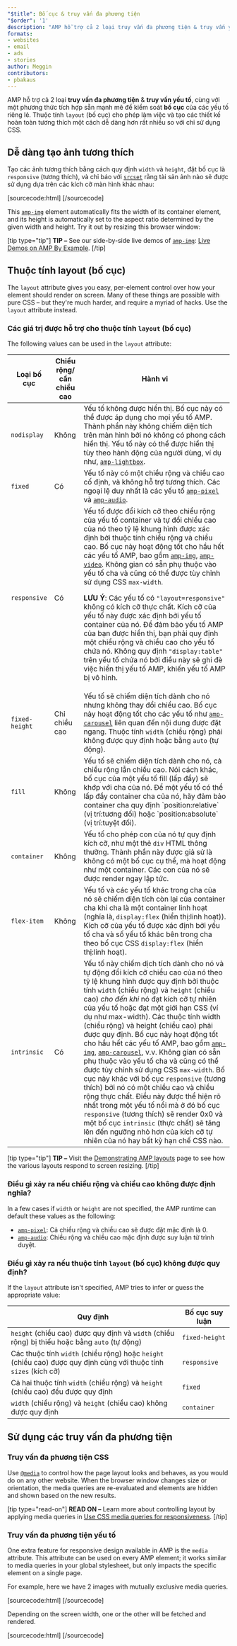 ```yaml
---
"$title": Bố cục & truy vấn đa phương tiện
"$order": '1'
description: "AMP hỗ trợ cả 2 loại truy vấn đa phương tiện & truy vấn yếu tố, cùng với một phương thức tích hợp sẵn mạnh mẽ để kiểm soát bố cục của các yếu tố riêng lẻ. Thuộc tính layout (bố cục) cho phép làm việc và..."
formats:
- websites
- email
- ads
- stories
author: Meggin
contributors:
- pbakaus
---
```


AMP hỗ trợ cả 2 loại **truy vấn đa phương tiện** & **truy vấn yếu tố**, cùng với một phương thức tích hợp sẵn mạnh mẽ để kiểm soát **bố cục** của các yếu tố riêng lẻ. Thuộc tính `layout` (bố cục) cho phép làm việc và tạo các thiết kế hoàn toàn tương thích một cách dễ dàng hơn rất nhiều so với chỉ sử dụng CSS.

## Dễ dàng tạo ảnh tương thích

Tạo các ảnh tương thích bằng cách quy định `width` và `height`, đặt bố cục là `responsive` (tương thích), và chỉ báo với [`srcset`](art_direction.md) rằng tài sản ảnh nào sẽ được sử dụng dựa trên các kích cỡ màn hình khác nhau:

[sourcecode:html]
<amp-img
    src="/img/narrow.jpg"
    srcset="/img/wide.jpg 640w,
           /img/narrow.jpg 320w"
    width="1698"
    height="2911"
    layout="responsive"
    alt="an image">
</amp-img>
[/sourcecode]

This [`amp-img`](../../../../documentation/components/reference/amp-img.md) element automatically fits the width of its container element, and its height is automatically set to the aspect ratio determined by the given width and height. Try it out by resizing this browser window:

<amp-img src="/static/img/background.jpg" width="1920" height="1080" layout="responsive"></amp-img>

[tip type="tip"] **TIP –** See our side-by-side live demos of [`amp-img`](../../../../documentation/components/reference/amp-img.md): [Live Demos on AMP By Example](../../../../documentation/examples/documentation/amp-img.html?format=websites). [/tip]

## Thuộc tính layout (bố cục) <a name="the-layout-attribute"></a>

The `layout` attribute gives you easy, per-element control over how your element should render on screen. Many of these things are possible with pure CSS – but they're much harder, and require a myriad of hacks. Use the `layout` attribute instead.

### Các giá trị được hỗ trợ cho thuộc tính `layout` (bố cục)

The following values can be used in the `layout` attribute:

<table>
  <thead>
    <tr>
      <th data-th="Layout type" class="col-thirty">Loại bố cục</th>
      <th data-th="Width/height required" class="col-twenty">Chiều rộng/<br>cần chiều cao</th>
      <th data-th="Behavior">Hành vi</th>
    </tr>
  </thead>
  <tbody>
    <tr>
      <td data-th="Layout type"><code>nodisplay</code></td>
      <td data-th="Description">Không</td>
      <td data-th="Behavior">Yếu tố không được hiển thị. Bố cục này có thể được áp dụng cho mọi yếu tố AMP. Thành phần này không chiếm diện tích trên màn hình bởi nó không có phong cách hiển thị. Yếu tố này có thể được hiển thị tùy theo hành động của người dùng, ví dụ như, <a href="../../../../documentation/components/reference/amp-lightbox.md"><code>amp-lightbox</code></a>.</td>
    </tr>
    <tr>
      <td data-th="Layout type"><code>fixed</code></td>
      <td data-th="Description">Có</td>
      <td data-th="Behavior">Yếu tố này có một chiều rộng và chiều cao cố định, và không hỗ trợ tương thích. Các ngoại lệ duy nhất là các yếu tố <a href="../../../../documentation/components/reference/amp-pixel.md"><code>amp-pixel</code></a> và <a href="../../../../documentation/components/reference/amp-audio.md"><code>amp-audio</code></a>.</td>
    </tr>
    <tr>
      <td data-th="Layout type"><code>responsive</code></td>
      <td data-th="Description">Có</td>
      <td data-th="Behavior">Yếu tố được đổi kích cỡ theo chiều rộng của yếu tố container và tự đổi chiều cao của nó theo tỷ lệ khung hình được xác định bởi thuộc tính chiều rộng và chiều cao. Bố cục này hoạt động tốt cho hầu hết các yếu tố AMP, bao gồm <a href="../../../../documentation/components/reference/amp-img.md"><code>amp-img</code></a>, <a href="../../../../documentation/components/reference/amp-video.md"><code>amp-video</code></a>. Không gian có sẵn phụ thuộc vào yếu tố cha và cũng có thể được tùy chỉnh sử dụng CSS <code>max-width</code>.<p><strong>LƯU Ý</strong>: Các yếu tố có <code>"layout=responsive"</code> không có kích cỡ thực chất. Kích cỡ của yếu tố này được xác định bởi yếu tố container của nó. Để đảm bảo yếu tố AMP của bạn được hiển thị, bạn phải quy định một chiều rộng và chiều cao cho yếu tố chứa nó. Không quy định  <code>"display:table"</code> trên yếu tố chứa nó bởi điều này sẽ ghi đè việc hiển thị yếu tố AMP, khiến yếu tố AMP bị vô hình.</p>
</td>
    </tr>
    <tr>
      <td data-th="Layout type"><code>fixed-height</code></td>
      <td data-th="Description">Chỉ chiều cao</td>
      <td data-th="Behavior">Yếu tố sẽ chiếm diện tích dành cho nó nhưng không thay đổi chiều cao. Bố cục này hoạt động tốt cho các yếu tố như <a href="../../../../documentation/components/reference/amp-carousel.md"><code>amp-carousel</code></a> liên quan đến nội dung được đặt ngang. Thuộc tính <code>width</code> (chiều rộng) phải không được quy định hoặc bằng <code>auto</code> (tự động).</td>
    </tr>
    <tr>
      <td data-th="Layout type"><code>fill</code></td>
      <td data-th="Description">Không</td>
      <td data-th="Behavior">Yếu tố sẽ chiếm diện tích dành cho nó, cả chiều rộng lẫn chiều cao. Nói cách khác, bố cục của một yếu tố fill (lấp đầy) sẽ khớp với cha của nó. Để một yếu tố có thể lấp đầy container cha của nó, hãy đảm bảo container cha quy định `position:relative` (vị trí:tương đối) hoặc `position:absolute` (vị trí:tuyệt đối).</td>
    </tr>
    <tr>
      <td data-th="Layout type"><code>container</code></td>
      <td data-th="Description">Không</td>
      <td data-th="Behavior">Yếu tố cho phép con của nó tự quy định kích cỡ, như một thẻ <code>div</code> HTML thông thường. Thành phần này được giả sử là không có một bố cục cụ thể, mà hoạt động như một container. Các con của nó sẽ được render ngay lập tức.</td>
    </tr>
    <tr>
      <td data-th="Layout type"><code>flex-item</code></td>
      <td data-th="Description">Không</td>
      <td data-th="Behavior">Yếu tố và các yếu tố khác trong cha của nó sẽ chiếm diện tích còn lại của container cha khi cha là một container linh hoạt (nghĩa là, <code>display:flex</code> (hiển thị:linh hoạt)). Kích cỡ của yếu tố được xác định bởi yếu tố cha và số yếu tố khác bên trong cha theo bố cục CSS <code>display:flex</code> (hiển thị:linh hoạt).</td>
    </tr>
    <tr>
      <td data-th="Layout type"><code>intrinsic</code></td>
      <td data-th="Description">Có</td>
      <td data-th="Behavior">Yếu tố này chiếm dịch tích dành cho nó và tự động đổi kích cỡ chiều cao của nó theo tỷ lệ khung hình được quy định bởi thuộc tính <code>width</code> (chiều rộng) và <code>height</code> (chiều cao) <em>cho đến khi</em> nó đạt kích cỡ tự nhiên của yếu tố hoặc đạt một giới hạn CSS (ví dụ như max-width). Các thuộc tính width (chiều rộng) và height (chiều cao) phải được quy định. Bố cục này hoạt động tốt cho hầu hết các yếu tố AMP, bao gồm <a href="../../../../documentation/components/reference/amp-img.md"><code>amp-img</code></a>, <a href="../../../../documentation/components/reference/amp-carousel.md"><code>amp-carousel</code></a>, v.v. Không gian có sẵn phụ thuộc vào yếu tố cha và cũng có thể được tùy chỉnh sử dụng CSS <code>max-width</code>. Bố cục này khác với bố cục <code>responsive</code> (tương thích) bởi nó có một chiều cao và chiều rộng thực chất. Điều này được thể hiện rõ nhất trong một yếu tố nổi mà ở đó bố cục <code>responsive</code> (tương thích) sẽ render 0x0 và một bố cục  <code>intrinsic</code> (thực chất) sẽ tăng lên đến ngưỡng nhỏ hơn của kích cỡ tự nhiên của nó hay bất kỳ hạn chế CSS nào.</td>
    </tr>
  </tbody>
</table>

[tip type="tip"] **TIP –** Visit the [Demonstrating AMP layouts](../../../../documentation/guides-and-tutorials/learn/amp-html-layout/layouts_demonstrated.html) page to see how the various layouts respond to screen resizing. [/tip]

### Điều gì xảy ra nếu chiều rộng và chiều cao không được định nghĩa? <a name="what-if-width-and-height-are-undefined"></a>

In a few cases if `width` or `height` are not specified, the AMP runtime can default these values as the following:

- [`amp-pixel`](../../../../documentation/components/reference/amp-pixel.md): Cả chiều rộng và chiều cao sẽ được đặt mặc định là 0.
- [`amp-audio`](../../../../documentation/components/reference/amp-audio.md): Chiều rộng và chiều cao mặc định được suy luận từ trình duyệt.

### Điều gì xảy ra nếu thuộc tính <code>layout</code> (bố cục) không được quy định? <a name="what-if-the-layout-attribute-isnt-specified"></a>

If the <code>layout</code> attribute isn't specified, AMP tries to infer or guess the appropriate value:

<table>
  <thead>
    <tr>
      <th data-th="Rule">Quy định</th>
      <th data-th="Inferred layout" class="col-thirty">Bố cục suy luận</th>
    </tr>
  </thead>
  <tbody>
    <tr>
      <td data-th="Rule">
<code>height</code> (chiều cao) được quy định và <code>width</code> (chiều rộng) bị thiếu hoặc bằng <code>auto</code> (tự động)</td>
      <td data-th="Inferred layout"><code>fixed-height</code></td>
    </tr>
    <tr>
      <td data-th="Rule">Các thuộc tính <code>width</code> (chiều rộng) hoặc <code>height</code> (chiều cao) được quy định cùng với thuộc tính <code>sizes</code> (kích cỡ)</td>
      <td data-th="Inferred layout"><code>responsive</code></td>
    </tr>
    <tr>
      <td data-th="Rule">Cả hai thuộc tính <code>width</code> (chiều rộng) và <code>height</code> (chiều cao) đều được quy định</td>
      <td data-th="Inferred layout"><code>fixed</code></td>
    </tr>
    <tr>
      <td data-th="Rule">
<code>width</code> (chiều rộng) và <code>height</code> (chiều cao) không được quy định</td>
      <td data-th="Inferred layout"><code>container</code></td>
    </tr>
  </tbody>
</table>

## Sử dụng các truy vấn đa phương tiện

### Truy vấn đa phương tiện CSS

Use [`@media`](https://developer.mozilla.org/en-US/docs/Web/CSS/@media) to control how the page layout looks and behaves, as you would do on any other website. When the browser window changes size or orientation, the media queries are re-evaluated and elements are hidden and shown based on the new results.

[tip type="read-on"] **READ ON –** Learn more about controlling layout by applying media queries in [Use CSS media queries for responsiveness](https://developers.google.com/web/fundamentals/design-and-ui/responsive/fundamentals/use-media-queries?hl=en). [/tip]

### Truy vấn đa phương tiện yếu tố <a name="element-media-queries"></a>

One extra feature for responsive design available in AMP is the `media` attribute. This attribute can be used on every AMP element; it works similar to media queries in your global stylesheet, but only impacts the specific element on a single page.

For example, here we have 2 images with mutually exclusive media queries.

[sourcecode:html]
<amp-img
    media="(min-width: 650px)"
    src="wide.jpg"
    width="527"
    height="355"
    layout="responsive">
</amp-img>
[/sourcecode]

Depending on the screen width, one or the other will be fetched and rendered.

[sourcecode:html]
<amp-img
    media="(max-width: 649px)"
    src="narrow.jpg"
    width="466"
    height="193"
    layout="responsive">
</amp-img>
[/sourcecode]
